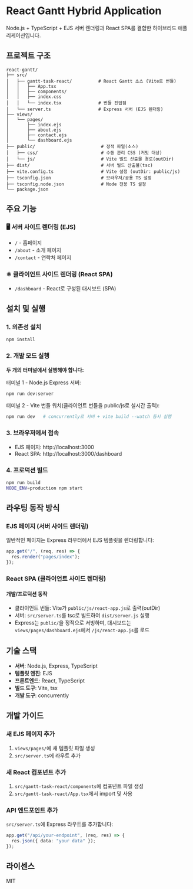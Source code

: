 # React Gantt Hybrid Application

Node.js + TypeScript + EJS 서버 렌더링과 React SPA를 결합한 하이브리드 애플리케이션입니다.

## 프로젝트 구조

```
react-gantt/
├── src/
│   ├── gantt-task-react/          # React Gantt 소스 (Vite로 번들)
│   │   ├── App.tsx
│   │   ├── components/
│   │   ├── index.css
│   │   └── index.tsx              # 번들 진입점
│   └── server.ts                  # Express 서버 (EJS 렌더링)
├── views/
│   └── pages/
│       ├── index.ejs
│       ├── about.ejs
│       ├── contact.ejs
│       └── dashboard.ejs
├── public/                         # 정적 파일(소스)
│   ├── css/                        # 수동 관리 CSS (커밋 대상)
│   └── js/                         # Vite 빌드 산출물 경로(outDir)
├── dist/                           # 서버 빌드 산출물(tsc)
├── vite.config.ts                  # Vite 설정 (outDir: public/js)
├── tsconfig.json                   # 브라우저/공용 TS 설정
├── tsconfig.node.json              # Node 전용 TS 설정
└── package.json

```

## 주요 기능

### 🖥️ 서버 사이드 렌더링 (EJS)

- `/` - 홈페이지
- `/about` - 소개 페이지
- `/contact` - 연락처 페이지

### ⚛️ 클라이언트 사이드 렌더링 (React SPA)

- `/dashboard` - React로 구성된 대시보드 (SPA)

## 설치 및 실행

### 1. 의존성 설치

```bash
npm install
```

### 2. 개발 모드 실행

**두 개의 터미널에서 실행해야 합니다:**

터미널 1 - Node.js Express 서버:

```bash
npm run dev:server
```

터미널 2 - Vite 번들 워치(클라이언트 번들을 public/js로 실시간 출력):

```bash
npm run dev   # concurrently로 서버 + vite build --watch 동시 실행
```

### 3. 브라우저에서 접속

- EJS 페이지: http://localhost:3000
- React SPA: http://localhost:3000/dashboard

### 4. 프로덕션 빌드

```bash
npm run build
NODE_ENV=production npm start
```

## 라우팅 동작 방식

### EJS 페이지 (서버 사이드 렌더링)

일반적인 페이지는 Express 라우터에서 EJS 템플릿을 렌더링합니다:

```typescript
app.get("/", (req, res) => {
  res.render("pages/index");
});
```

### React SPA (클라이언트 사이드 렌더링)

#### 개발/프로덕션 동작

- 클라이언트 번들: Vite가 `public/js/react-app.js`로 출력(outDir)
- 서버: `src/server.ts`를 tsc로 빌드하여 `dist/server.js` 실행
- Express는 `public/`을 정적으로 서빙하며, 대시보드는 `views/pages/dashboard.ejs`에서 `/js/react-app.js`를 로드

## 기술 스택

- **서버**: Node.js, Express, TypeScript
- **템플릿 엔진**: EJS
- **프론트엔드**: React, TypeScript
- **빌드 도구**: Vite, tsx
- **개발 도구**: concurrently

## 개발 가이드

### 새 EJS 페이지 추가

1. `views/pages/`에 새 템플릿 파일 생성
2. `src/server.ts`에 라우트 추가

### 새 React 컴포넌트 추가

1. `src/gantt-task-react/components`에 컴포넌트 파일 생성
2. `src/gantt-task-react/App.tsx`에서 import 및 사용

### API 엔드포인트 추가

`src/server.ts`에 Express 라우트를 추가합니다:

```typescript
app.get("/api/your-endpoint", (req, res) => {
  res.json({ data: "your data" });
});
```

## 라이센스

MIT
